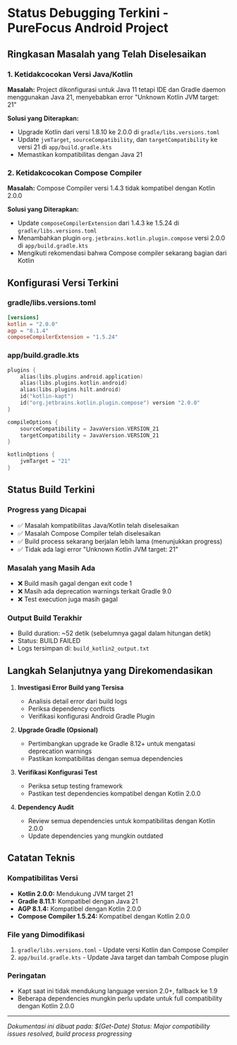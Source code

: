 # Status Debugging Terkini - PureFocus Android Project

## Ringkasan Masalah yang Telah Diselesaikan

### 1. Ketidakcocokan Versi Java/Kotlin
**Masalah:** Project dikonfigurasi untuk Java 11 tetapi IDE dan Gradle daemon menggunakan Java 21, menyebabkan error "Unknown Kotlin JVM target: 21"

**Solusi yang Diterapkan:**
- Upgrade Kotlin dari versi 1.8.10 ke 2.0.0 di `gradle/libs.versions.toml`
- Update `jvmTarget`, `sourceCompatibility`, dan `targetCompatibility` ke versi 21 di `app/build.gradle.kts`
- Memastikan kompatibilitas dengan Java 21

### 2. Ketidakcocokan Compose Compiler
**Masalah:** Compose Compiler versi 1.4.3 tidak kompatibel dengan Kotlin 2.0.0

**Solusi yang Diterapkan:**
- Update `composeCompilerExtension` dari 1.4.3 ke 1.5.24 di `gradle/libs.versions.toml`
- Menambahkan plugin `org.jetbrains.kotlin.plugin.compose` versi 2.0.0 di `app/build.gradle.kts`
- Mengikuti rekomendasi bahwa Compose compiler sekarang bagian dari Kotlin

## Konfigurasi Versi Terkini

### gradle/libs.versions.toml
```toml
[versions]
kotlin = "2.0.0"
agp = "8.1.4"
composeCompilerExtension = "1.5.24"
```

### app/build.gradle.kts
```kotlin
plugins {
    alias(libs.plugins.android.application)
    alias(libs.plugins.kotlin.android)
    alias(libs.plugins.hilt.android)
    id("kotlin-kapt")
    id("org.jetbrains.kotlin.plugin.compose") version "2.0.0"
}

compileOptions {
    sourceCompatibility = JavaVersion.VERSION_21
    targetCompatibility = JavaVersion.VERSION_21
}

kotlinOptions {
    jvmTarget = "21"
}
```

## Status Build Terkini

### Progress yang Dicapai
- ✅ Masalah kompatibilitas Java/Kotlin telah diselesaikan
- ✅ Masalah Compose Compiler telah diselesaikan
- ✅ Build process sekarang berjalan lebih lama (menunjukkan progress)
- ✅ Tidak ada lagi error "Unknown Kotlin JVM target: 21"

### Masalah yang Masih Ada
- ❌ Build masih gagal dengan exit code 1
- ❌ Masih ada deprecation warnings terkait Gradle 9.0
- ❌ Test execution juga masih gagal

### Output Build Terakhir
- Build duration: ~52 detik (sebelumnya gagal dalam hitungan detik)
- Status: BUILD FAILED
- Logs tersimpan di: `build_kotlin2_output.txt`

## Langkah Selanjutnya yang Direkomendasikan

1. **Investigasi Error Build yang Tersisa**
   - Analisis detail error dari build logs
   - Periksa dependency conflicts
   - Verifikasi konfigurasi Android Gradle Plugin

2. **Upgrade Gradle (Opsional)**
   - Pertimbangkan upgrade ke Gradle 8.12+ untuk mengatasi deprecation warnings
   - Pastikan kompatibilitas dengan semua dependencies

3. **Verifikasi Konfigurasi Test**
   - Periksa setup testing framework
   - Pastikan test dependencies kompatibel dengan Kotlin 2.0.0

4. **Dependency Audit**
   - Review semua dependencies untuk kompatibilitas dengan Kotlin 2.0.0
   - Update dependencies yang mungkin outdated

## Catatan Teknis

### Kompatibilitas Versi
- **Kotlin 2.0.0:** Mendukung JVM target 21
- **Gradle 8.11.1:** Kompatibel dengan Java 21
- **AGP 8.1.4:** Kompatibel dengan Kotlin 2.0.0
- **Compose Compiler 1.5.24:** Kompatibel dengan Kotlin 2.0.0

### File yang Dimodifikasi
1. `gradle/libs.versions.toml` - Update versi Kotlin dan Compose Compiler
2. `app/build.gradle.kts` - Update Java target dan tambah Compose plugin

### Peringatan
- Kapt saat ini tidak mendukung language version 2.0+, fallback ke 1.9
- Beberapa dependencies mungkin perlu update untuk full compatibility dengan Kotlin 2.0.0

---
*Dokumentasi ini dibuat pada: $(Get-Date)*
*Status: Major compatibility issues resolved, build process progressing*